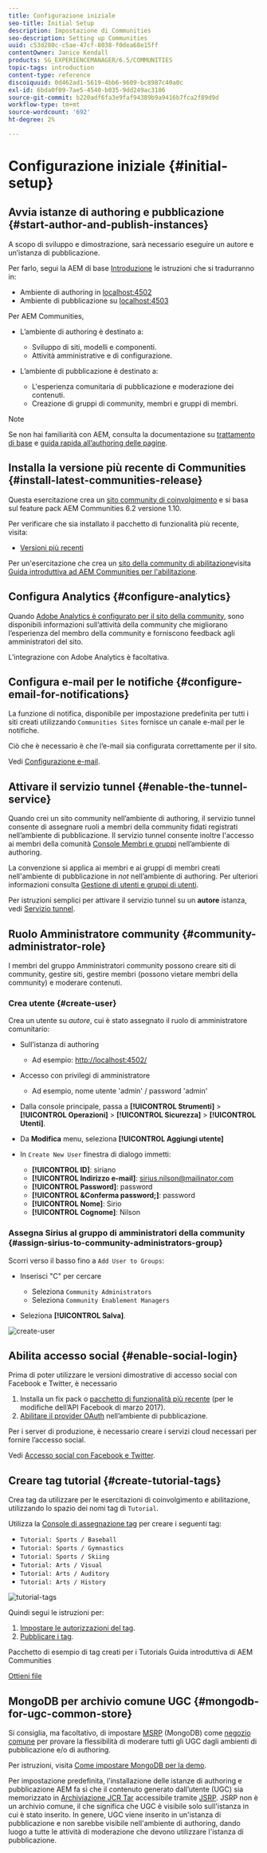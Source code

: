 ```yaml
---
title: Configurazione iniziale
seo-title: Initial Setup
description: Impostazione di Communities
seo-description: Setting up Communities
uuid: c53d280c-c5ae-47cf-8038-f0dea68e15ff
contentOwner: Janice Kendall
products: SG_EXPERIENCEMANAGER/6.5/COMMUNITIES
topic-tags: introduction
content-type: reference
discoiquuid: 0d462ad1-5619-4bb6-9609-bc8987c40a0c
exl-id: 6bda0f09-7ae5-4540-b035-9dd249ac3186
source-git-commit: b220adf6fa3e9faf94389b9a9416b7fca2f89d9d
workflow-type: tm+mt
source-wordcount: '692'
ht-degree: 2%

---
```


# Configurazione iniziale {#initial-setup}

## Avvia istanze di authoring e pubblicazione {#start-author-and-publish-instances}

A scopo di sviluppo e dimostrazione, sarà necessario eseguire un autore e un’istanza di pubblicazione.

Per farlo, segui la AEM di base [Introduzione](../../help/sites-deploying/deploy.md#getting-started) le istruzioni che si tradurranno in:

* Ambiente di authoring in [localhost:4502](Http://localhost:4502/)
* Ambiente di pubblicazione su [localhost:4503](Http://localhost:4503/)

Per AEM Communities,

* L’ambiente di authoring è destinato a:

   * Sviluppo di siti, modelli e componenti.
   * Attività amministrative e di configurazione.

* L’ambiente di pubblicazione è destinato a:

   * L&#39;esperienza comunitaria di pubblicazione e moderazione dei contenuti.
   * Creazione di gruppi di community, membri e gruppi di membri.

>[!NOTE]
>
>Se non hai familiarità con AEM, consulta la documentazione su [trattamento di base](../../help/sites-authoring/basic-handling.md) e [guida rapida all’authoring delle pagine](../../help/sites-authoring/qg-page-authoring.md).

## Installa la versione più recente di Communities {#install-latest-communities-release}

Questa esercitazione crea un [sito community di coinvolgimento](overview.md#engagement-community) e si basa sul feature pack AEM Communities 6.2 versione 1.10.

Per verificare che sia installato il pacchetto di funzionalità più recente, visita:

* [Versioni più recenti](deploy-communities.md#latest-releases)

Per un&#39;esercitazione che crea un [sito della community di abilitazione](overview.md#enablement-community)visita [Guida introduttiva ad AEM Communities per l&#39;abilitazione](getting-started-enablement.md).

## Configura Analytics {#configure-analytics}

Quando [Adobe Analytics è configurato per il sito della community](analytics.md), sono disponibili informazioni sull’attività della community che migliorano l’esperienza del membro della community e forniscono feedback agli amministratori del sito.

L’integrazione con Adobe Analytics è facoltativa.

## Configura e-mail per le notifiche {#configure-email-for-notifications}

La funzione di notifica, disponibile per impostazione predefinita per tutti i siti creati utilizzando `Communities Sites` fornisce un canale e-mail per le notifiche.

Ciò che è necessario è che l’e-mail sia configurata correttamente per il sito.

Vedi [Configurazione e-mail](email.md).

## Attivare il servizio tunnel {#enable-the-tunnel-service}

Quando crei un sito community nell’ambiente di authoring, il servizio tunnel consente di assegnare ruoli a membri della community fidati registrati nell’ambiente di pubblicazione. Il servizio tunnel consente inoltre l&#39;accesso ai membri della comunità [Console Membri e gruppi](members.md) nell’ambiente di authoring.

La convenzione si applica ai membri e ai gruppi di membri creati nell&#39;ambiente di pubblicazione in *not* nell’ambiente di authoring. Per ulteriori informazioni consulta [Gestione di utenti e gruppi di utenti](users.md).

Per istruzioni semplici per attivare il servizio tunnel su un **autore** istanza, vedi [Servizio tunnel](deploy-communities.md#tunnel-service-on-author).

## Ruolo Amministratore community {#community-administrator-role}

I membri del gruppo Amministratori community possono creare siti di community, gestire siti, gestire membri (possono vietare membri della community) e moderare contenuti.

### Crea utente {#create-user}

Crea un utente su *autore*, cui è stato assegnato il ruolo di amministratore comunitario:

* Sull’istanza di authoring

   * Ad esempio: [http://localhost:4502/](Http://localhost:4503/)

* Accesso con privilegi di amministratore

   * Ad esempio, nome utente &#39;admin&#39; / password &#39;admin&#39;

* Dalla console principale, passa a **[!UICONTROL Strumenti]** > **[!UICONTROL Operazioni]** > **[!UICONTROL Sicurezza]** > **[!UICONTROL Utenti]**.
* Da **Modifica** menu, seleziona **[!UICONTROL Aggiungi utente]**

* In `Create New User` finestra di dialogo immetti:

   * **[!UICONTROL ID]**: siriano
   * **[!UICONTROL Indirizzo e-mail]**: sirius.nilson@mailinator.com
   * **[!UICONTROL Password]**: password
   * **[!UICONTROL &amp;Conferma password;]**: password
   * **[!UICONTROL Nome]**: Sirio
   * **[!UICONTROL Cognome]**: Nilson

### Assegna Sirius al gruppo di amministratori della community {#assign-sirius-to-community-administrators-group}

Scorri verso il basso fino a `Add User to Groups`:

* Inserisci &quot;C&quot; per cercare

   * Seleziona `Community Administrators`
   * Seleziona `Community Enablement Managers`

* Seleziona **[!UICONTROL Salva]**.

![create-user](assets/create-user.png)

## Abilita accesso social {#enable-social-login}

Prima di poter utilizzare le versioni dimostrative di accesso social con Facebook e Twitter, è necessario

1. Installa un fix pack o [pacchetto di funzionalità più recente](deploy-communities.md#latestfeaturepack) (per le modifiche dell’API Facebook di marzo 2017).
1. [Abilitare il provider OAuth](social-login.md#adobe-granite-oauth-authentication-handler) nell’ambiente di pubblicazione.

Per i server di produzione, è necessario creare i servizi cloud necessari per fornire l’accesso social.

Vedi [Accesso social con Facebook e Twitter](social-login.md).

## Creare tag tutorial {#create-tutorial-tags}

Crea tag da utilizzare per le esercitazioni di coinvolgimento e abilitazione, utilizzando lo spazio dei nomi tag di `Tutorial`.

Utilizza la [Console di assegnazione tag](../../help/sites-administering/tags.md#tagging-console) per creare i seguenti tag:

* `Tutorial: Sports / Baseball`
* `Tutorial: Sports / Gymnastics`
* `Tutorial: Sports / Skiing`
* `Tutorial: Arts / Visual`
* `Tutorial: Arts / Auditory`
* `Tutorial: Arts / History`

![tutorial-tags](assets/tutorial-tags.png)

Quindi segui le istruzioni per:

1. [Impostare le autorizzazioni del tag](../../help/sites-administering/tags.md#setting-tag-permissions).
1. [Pubblicare i tag](../../help/sites-administering/tags.md#publishing-tags).

Pacchetto di esempio di tag creati per i Tutorials Guida introduttiva di AEM Communities

[Ottieni file](assets/tutorial_tags-v63.zip)

## MongoDB per archivio comune UGC {#mongodb-for-ugc-common-store}

Si consiglia, ma facoltativo, di impostare [MSRP](msrp.md) (MongoDB) come [negozio comune](working-with-srp.md) per provare la flessibilità di moderare tutti gli UGC dagli ambienti di pubblicazione e/o di authoring.

Per istruzioni, visita [Come impostare MongoDB per la demo](demo-mongo.md).

Per impostazione predefinita, l’installazione delle istanze di authoring e pubblicazione AEM fa sì che il contenuto generato dall’utente (UGC) sia memorizzato in [Archiviazione JCR Tar](../../help/sites-deploying/platform.md) accessibile tramite [JSRP](jsrp.md). JSRP non è un archivio comune, il che significa che UGC è visibile solo sull&#39;istanza in cui è stato inserito. In genere, UGC viene inserito in un&#39;istanza di pubblicazione e non sarebbe visibile nell&#39;ambiente di authoring, dando luogo a tutte le attività di moderazione che devono utilizzare l&#39;istanza di pubblicazione.
